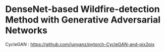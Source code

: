 # DenseNet-based Wildfire-detection Method with Generative Adversarial Networks

CycleGAN : https://github.com/junyanz/pytorch-CycleGAN-and-pix2pix
